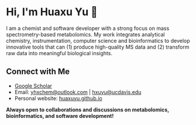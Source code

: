 # Hi, I'm Huaxu Yu 👋

I am a chemist and software developer with a strong focus on mass spectrometry-based metabolomics. My work integrates analytical chemistry, instrumentation, computer science and bioinformatics to develop innovative tools that can (1) produce high-quality MS data and (2) transform raw data into meaningful biological insights.

## Connect with Me

- [Google Scholar](https://scholar.google.ca/citations?user=tQAb4wkAAAAJ&hl=en)
- Email: yhxchem@outlook.com | hxuyu@ucdavis.edu
- Personal website: [huaxuyu.github.io](https://huaxuyu.github.io/huaxuyu/)

**Always open to collaborations and discussions on metabolomics, bioinformatics, and software development!**
